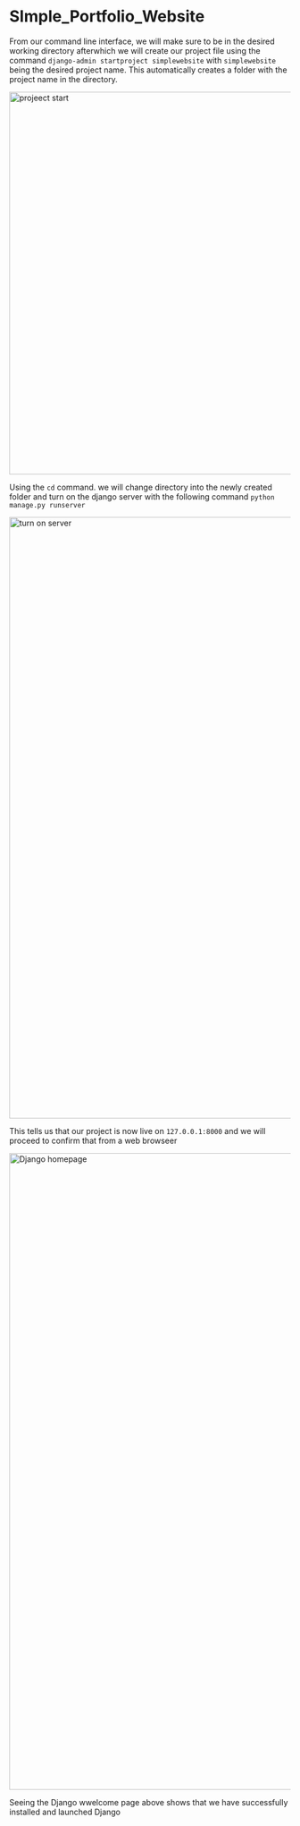 # SImple_Portfolio_Website



From our command line interface, we will make sure to be in the desired working directory afterwhich we will create our project file using the command `django-admin startproject simplewebsite` with `simplewebsite` being the desired project name.
This automatically creates a folder with the project name in the directory.

<img width="684" alt="projeect start" src="https://github.com/AndromedaIsComingg/Python-Projects/assets/140917780/7262de0a-cb9d-4f7f-b1b3-1ba0c253a21a">


Using the `cd` command. we will change directory into the newly created folder and turn on the django server with the following command `python manage.py runserver`


<img width="1075" alt="turn on server" src="https://github.com/AndromedaIsComingg/Python-Projects/assets/140917780/0db1d9a9-6b04-4672-8d7f-7b008bbbcf2d">


This tells us that our project is now live on `127.0.0.1:8000` and we will proceed to confirm that from a web browseer


<img width="1138" alt="Django homepage" src="https://github.com/AndromedaIsComingg/Python-Projects/assets/140917780/f41dd073-3e3d-4d0e-a9cc-1cfc10746ef2">

Seeing the Django wwelcome page above shows that we have successfully installed and launched Django
